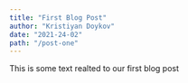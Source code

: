 ```yaml
---
title: "First Blog Post"
author: "Kristiyan Doykov"
date: "2021-24-02"
path: "/post-one"
---
```


This is some text realted to our first blog post
